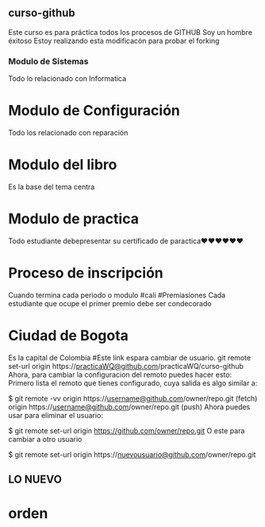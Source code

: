 ## curso-github
Este curso es para práctica todos los procesos de GITHUB 
Soy un hombre éxitoso 
Estoy realizando esta modificacón para probar el forking
### Modulo de Sistemas
Todo lo relacionado con Informatica
# Modulo de Configuración
Todo los relacionado con reparación 
# Modulo del libro 
Es la base del tema centra
# Modulo de practica
Todo estudiante debepresentar su certificado de paractica❤️❤️❤️❤️❤️❤️
# Proceso de inscripción
Cuando termina cada periodo o modulo
#cali
#Premiasiones 
Cada estudiante que ocupe el primer premio debe ser condecorado
# Ciudad de Bogota
Es la capital de Colombia
#Este link espara cambiar de usuario.
 git remote set-url origin https://practicaWQ@github.com/practicaWQ/curso-github
 Ahora, para cambiar la configuracion del remoto puedes hacer esto: Primero lista el remoto que tienes configurado, cuya salida es algo similar a:

$ git remote -vv
origin  https://username@github.com/owner/repo.git (fetch)
origin  https://username@github.com/owner/repo.git (push)
Ahora puedes usar para eliminar el usuario:

$ git remote set-url origin https://github.com/owner/repo.git
O este para cambiar a otro usuario

$ git remote set-url origin https://nuevousuario@github.com/owner/repo.git
## LO NUEVO
# orden
